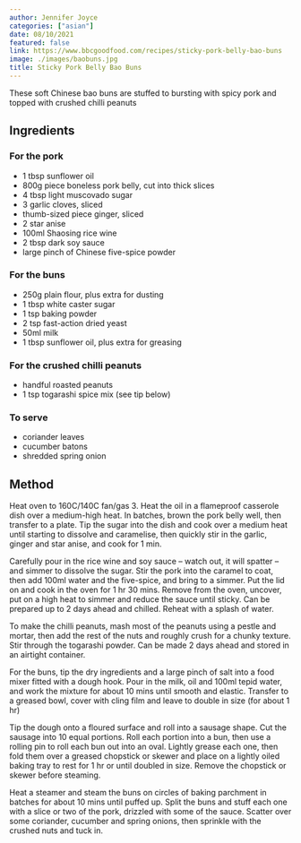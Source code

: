 ```yaml
---
author: Jennifer Joyce
categories: ["asian"]
date: 08/10/2021
featured: false
link: https://www.bbcgoodfood.com/recipes/sticky-pork-belly-bao-buns
image: ./images/baobuns.jpg
title: Sticky Pork Belly Bao Buns
---
```


These soft Chinese bao buns are stuffed to bursting with spicy pork and topped with crushed chilli peanuts

## Ingredients

### For the pork

- 1 tbsp sunflower oil
- 800g piece boneless pork belly, cut into thick slices
- 4 tbsp light muscovado sugar
- 3 garlic cloves, sliced
- thumb-sized piece ginger, sliced
- 2 star anise
- 100ml Shaosing rice wine
- 2 tbsp dark soy sauce
- large pinch of Chinese five-spice powder

### For the buns

- 250g plain flour, plus extra for dusting
- 1 tbsp white caster sugar
- 1 tsp baking powder
- 2 tsp fast-action dried yeast
- 50ml milk
- 1 tbsp sunflower oil, plus extra for greasing

### For the crushed chilli peanuts
- handful roasted peanuts
- 1 tsp togarashi spice mix (see tip below)

### To serve
- coriander leaves
- cucumber batons
- shredded spring onion

## Method

Heat oven to 160C/140C fan/gas 3. Heat the oil in a flameproof casserole dish over a medium-high heat. In batches, brown the pork belly well, then transfer to a plate. Tip the sugar into the dish and cook over a medium heat until starting to dissolve and caramelise, then quickly stir in the garlic, ginger and star anise, and cook for 1 min.

Carefully pour in the rice wine and soy sauce – watch out, it will spatter – and simmer to dissolve the sugar. Stir the pork into the caramel to coat, then add 100ml water and the five-spice, and bring to a simmer. Put the lid on and cook in the oven for 1 hr 30 mins. Remove from the oven, uncover, put on a high heat to simmer and reduce the sauce until sticky. Can be prepared up to 2 days ahead and chilled. Reheat with a splash of water.

To make the chilli peanuts, mash most of the peanuts using a pestle and mortar, then add the rest of the nuts and roughly crush for a chunky texture. Stir through the togarashi powder. Can be made 2 days ahead and stored in an airtight container.

For the buns, tip the dry ingredients and a large pinch of salt into a food mixer fitted with a dough hook. Pour in the milk, oil and 100ml tepid water, and work the mixture for about 10 mins until smooth and elastic. Transfer to a greased bowl, cover with cling film and leave to double in size (for about 1 hr)

Tip the dough onto a floured surface and roll into a sausage shape. Cut the sausage into 10 equal portions. Roll each portion into a bun, then use a rolling pin to roll each bun out into an oval. Lightly grease each one, then fold them over a greased chopstick or skewer and place on a lightly oiled baking tray to rest for 1 hr or until doubled in size. Remove the chopstick or skewer before steaming.

Heat a steamer and steam the buns on circles of baking parchment in batches for about 10 mins until puffed up. Split the buns and stuff each one with a slice or two of the pork, drizzled with some of the sauce. Scatter over some coriander, cucumber and spring onions, then sprinkle with the crushed nuts and tuck in.